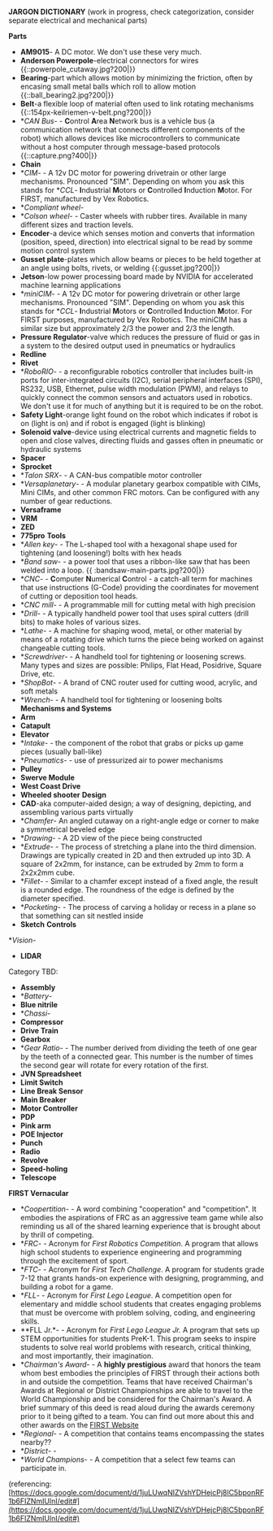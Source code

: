 **JARGON DICTIONARY**
(work in progress, check categorization, consider separate electrical and mechanical parts)


**Parts**
  - **AM9015**- A DC motor. We don't use these very much.
  - **Anderson Powerpole**-electrical connectors for wires     
 {{::powerpole_cutaway.jpg?200|}}
  - **Bearing**-part which allows motion by minimizing the friction, often by encasing small metal balls which roll to allow motion
{{::ball_bearing2.jpg?200|}}
  - **Belt**-a flexible loop of material often used to link rotating mechanisms
{{::154px-keilriemen-v-belt.png?200|}}
  - **CAN Bus*- - **C**ontrol **A**rea **N**etwork bus is a vehicle bus (a communication network that connects different components of the robot) which allows devices like microcontrollers to communicate without a host computer through message-based protocols
{{::capture.png?400|}}
  - **Chain**
  - **CIM*- - A 12v DC motor for powering drivetrain or other large mechanisms. Pronounced "SIM". Depending on whom you ask this stands for **CCL*- **I**ndustrial **M**otors or **C**ontrolled **I**nduction **M**otor. For FIRST, manufactured by Vex Robotics.
  - **Compliant wheel*- 
  - **Colson wheel*- - Caster wheels with rubber tires. Available in many different sizes and traction levels.
  - **Encoder**-a device which senses motion and converts that information (position, speed, direction) into electrical signal to be read by somme motion control system
  - **Gusset plate**-plates which allow beams or pieces to be held together at an angle using bolts, rivets, or welding
{{:gusset.jpg?200|}}
  - **Jetson**-low power processing board made by NVIDIA for accelerated machine learning applications
  - **miniCIM*- - A 12v DC motor for powering drivetrain or other large mechanisms. Pronounced "SIM". Depending on whom you ask this stands for **CCL*- **I**ndustrial **M**otors or **C**ontrolled **I**nduction **M**otor. For FIRST purposes, manufactured by Vex Robotics. The miniCIM has a similar size but approximately 2/3 the power and 2/3 the length.
  - **Pressure Regulator**-valve which reduces the pressure of fluid or gas in a system to the desired output used in pneumatics or hydraulics
  - **Redline**
  - **Rivet**
  - **RoboRIO*- - a reconfigurable robotics controller that includes built-in ports for inter-integrated circuits (I2C), serial peripheral interfaces (SPI), RS232, USB, Ethernet, pulse width modulation (PWM), and relays to quickly connect the common sensors and actuators used in robotics. We don't use it for much of anything but it is required to be on the robot.
  - **Safety Light**-orange light found on the robot which indicates if robot is on (light is on) and if robot is engaged (light is blinking) 
  - **Solenoid valve**-device using electrical currents and magnetic fields to open and close valves, directing fluids and gasses often in pneumatic or hydraulic systems
  - **Spacer**
  - **Sprocket**
  - **Talon SRX*- - A CAN-bus compatible motor controller
  - **Versaplanetary*- - A modular planetary gearbox compatible with CIMs, Mini CIMs, and other common FRC motors. Can be configured with any number of gear reductions.
  - **Versaframe**
  - **VRM**
  - **ZED**
  - **775pro**
**Tools**
  - **Allen key*- - The L-shaped tool with a hexagonal shape used for tightening (and loosening!) bolts with hex heads
  - **Band saw*- - a power tool that uses a ribbon-like saw that has been welded into a loop. {{ :bandsaw-main-parts.jpg?200|}}
  - **CNC*- - **C**omputer **N**umerical **C**ontrol - a catch-all term for machines that use instructions (G-Code) providing the coordinates for movement of cutting or deposition tool heads.
  - **CNC mill*- - A programmable mill for cutting metal with high precision
  - **Drill*- - A typically handheld power tool that uses spiral cutters (drill bits) to make holes of various sizes.
  - **Lathe*- - A machine for shaping wood, metal, or other material by means of a rotating drive which turns the piece being worked on against changeable cutting tools.
  - **Screwdriver*- - A handheld tool for tightening or loosening screws. Many types and sizes are possible: Philips, Flat Head, Posidrive, Square Drive, etc.
  - **ShopBot*- - A brand of CNC router used for cutting wood, acrylic, and soft metals
  - **Wrench*- - A handheld tool for tightening or loosening bolts
**Mechanisms and Systems**
  - **Arm**
  - **Catapult**
  - **Elevator**
  - **Intake*- - the component of the robot that grabs or picks up game pieces (usually ball-like)
  - **Pneumatics*- - use of pressurized air to power mechanisms
  - **Pulley**
  - **Swerve Module**
  - **West Coast Drive**
  - **Wheeled shooter**
**Design**
  - **CAD**-aka computer-aided design; a way of designing, depicting, and assembling various parts virtually
  - **Chamfer*- An angled cutaway on a right-angle edge or corner to make a symmetrical beveled edge
  - **Drawing*- - A 2D view of the piece being constructed
  - **Extrude*- - The process of stretching a plane into the third dimension. Drawings are typically created in 2D and then extruded up into 3D. A square of 2x2mm, for instance, can be extruded by 2mm to form a 2x2x2mm cube.
  - **Fillet*- - Similar to a chamfer except instead of a fixed angle, the result is a rounded edge. The roundness of the edge is defined by the diameter specified.
  - **Pocketing*- - The process of carving a holiday or recess in a plane so that something can sit nestled inside
  - **Sketch**
**Controls**

**Vision*- 
 - **LIDAR**


Category TBD:

  - **Assembly**
  - **Battery*- 
  - **Blue nitrile**
  - **Chassi*- 
  - **Compressor**
  - **Drive Train**
  - **Gearbox**
  - **Gear Ratio*- - The number derived from dividing the teeth of one gear by the teeth of a connected gear. This number is the number of times the second gear will rotate for every rotation of the first. 
  - **JVN Spreadsheet**
  - **Limit Switch**
  - **Line Break Sensor**
  - **Main Breaker**
  - **Motor Controller**
  - **PDP**
  - **Pink arm**
  - **POE Injector**
  - **Punch**
  - **Radio**
  - **Revolve**
  - **Speed-holing**
  - **Telescope**

**FIRST Vernacular**

  - **Coopertition*- - A word combining "cooperation" and "competition". It embodies the aspirations of FRC as an aggressive team game while also reminding us all of the shared learning experience that is brought about by thrill of competing.
  - **FRC*- - Acronym for *First Robotics Competition*. A program that allows high school students to experience engineering and programming through the excitement of sport.
  - **FTC*- - Acronym for *First Tech Challenge*. A program for students grade 7-12 that grants hands-on experience with designing, programming, and building a robot for a game.
  - **FLL*- - Acronym for *First Lego League*. A competition open for elementary and middle school students that creates engaging problems that must be overcome with problem solving, coding, and engineering skills.
  - **FLL Jr.*- - Acronym for *First Lego League Jr.* A program that sets up STEM opportunities for students PreK-1. This program seeks to inspire students to solve real world problems with research, critical thinking, and most importantly, their imagination.
  - **Chairman's Award*- - A __highly prestigious__ award that honors the team whom best embodies the principles of FIRST through their actions both in and outside the competition. Teams that have received Chairman's Awards at Regional or District Championships are able to travel to the World Championship and be considered for the Chairman's Award. A brief summary of this deed is read aloud during the awards ceremony prior to it being gifted to a team. You can find out more about this and other awards on the [FIRST Website](https://www.firstinspires.org/resource-library/frc/submitted-awards)
  - **Regional*- - A competition that contains teams encompassing the states nearby??
  - **District*- - 
  - **World Champions*- - A competition that a select few teams can participate in.

(referencing: [https://docs.google.com/document/d/1juLUwqNIZVshYDHejcPj8lC5bponRF1b6FIZNmIUlnI/edit#](https://docs.google.com/document/d/1juLUwqNIZVshYDHejcPj8lC5bponRF1b6FIZNmIUlnI/edit#)

